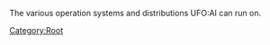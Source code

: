 The various operation systems and distributions UFO:AI can run on.

[Category:Root](Category:Root "wikilink")